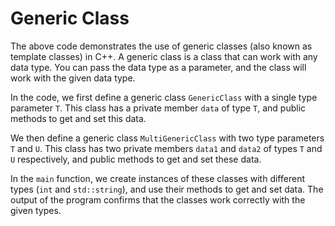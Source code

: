# Generic Class
The above code demonstrates the use of generic classes (also known as template classes) in C++. A generic class is a class that can work with any data type. You can pass the data type as a parameter, and the class will work with the given data type.

In the code, we first define a generic class `GenericClass` with a single type parameter `T`. This class has a private member `data` of type `T`, and public methods to get and set this data.

We then define a generic class `MultiGenericClass` with two type parameters `T` and `U`. This class has two private members `data1` and `data2` of types `T` and `U` respectively, and public methods to get and set these data.

In the `main` function, we create instances of these classes with different types (`int` and `std::string`), and use their methods to get and set data. The output of the program confirms that the classes work correctly with the given types.